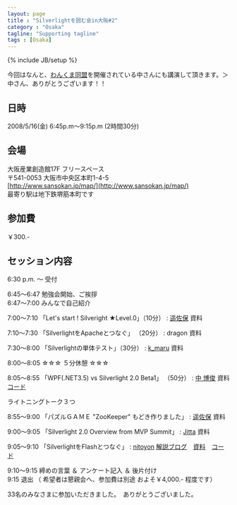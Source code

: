 ```yaml
---
layout: page
title : "Silverlightを囲む会in大阪#2"
category : "Osaka"
tagline: "Supporting tagline"
tags : [Osaka]
---
```

{% include JB/setup %}

今回はなんと、[わんくま同盟](http://www.wankuma.com/)を開催されている中さんにも講演して頂きます。＞中さん、ありがとうございます！！


## 日時
2008/5/16(金) 6:45p.m～9:15p.m (2時間30分)

## 会場
大阪産業創造館17F フリースペース  
〒541-0053 大阪市中央区本町1-4-5  
[http://www.sansokan.jp/map/](http://www.sansokan.jp/map/)  
最寄り駅は地下鉄堺筋本町です
  
## 参加費
￥300.-

## セッション内容
6:30 p.m. ～ 受付

 6:45～6:47   勉強会開始、ご挨拶  
 6:47～7:00   みんなで自己紹介

7:00～7:10 「Let's start ! Silveright ★Level.0」（10分）
: [遥佐保](http://blog.livedoor.jp/haruka_sao/) 資料

 7:10～7:30 「SilverlightをApacheとつなぐ」 （20分）
: dragon 資料

7:30～8:00  「Silverlightの単体テスト」（30分）
: [k_maru](http://kmaru.hatenablog.com/) 資料

8:00～8:05 ☆☆☆ ５分休憩 ☆☆☆

8:05～8:55  「WPF(.NET3.5) vs Silverlight 2.0 Beta1」 （50分）
: [中 博俊](http://blogs.wankuma.com/naka) 資料 [コード](http://silverlightsquare.com/source/02_WPF%28.NET3.5%29vsSilverlight2.0Beta1.lzh)

ライトニングトーク３つ  

8:55～9:00  「パズルＧＡＭＥ "ZooKeeper" もどき作りました」
: [遥佐保](http://blog.livedoor.jp/haruka_sao/) 資料

9:00～9:05 「Silverlight 2.0 Overview from MVP Summit」
: [Jitta](http://blogs.wankuma.com/jitta/) 資料  

9:05～9:10  「SilverlightをFlashとつなぐ」
: [nitoyon](http://tech.nitoyon.com/ja/) [解説ブログ](http://tech.nitoyon.com/ja/blog/2008/05/18/silverlight-and-flash/)　[資料](http://tech.nitoyon.com/misc/flash_and_silverlight/Slide.swf)　[コード](http://tech.nitoyon.com/misc/flash_and_silverlight/demo/)  

9:10～9:15   締めの言葉 ＆ アンケート記入 ＆ 後片付け  
9:15   退出 （ 希望者は懇親会へ、参加費は別途 およそ￥4,000.- 程度です）

33名のみなさまに参加いただきました。　ありがとうございました。
